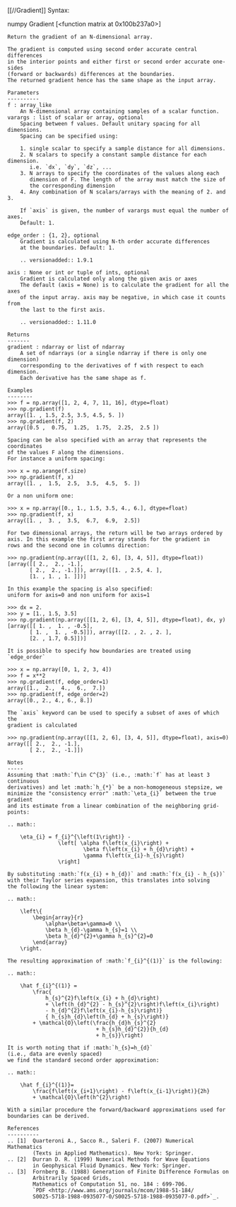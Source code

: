 [[//Gradient]]
Syntax:

  numpy Gradient [<function matrix at 0x100b237a0>]


    Return the gradient of an N-dimensional array.

    The gradient is computed using second order accurate central differences
    in the interior points and either first or second order accurate one-sides
    (forward or backwards) differences at the boundaries.
    The returned gradient hence has the same shape as the input array.

    Parameters
    ----------
    f : array_like
        An N-dimensional array containing samples of a scalar function.
    varargs : list of scalar or array, optional
        Spacing between f values. Default unitary spacing for all dimensions.
        Spacing can be specified using:

        1. single scalar to specify a sample distance for all dimensions.
        2. N scalars to specify a constant sample distance for each dimension.
           i.e. `dx`, `dy`, `dz`, ...
        3. N arrays to specify the coordinates of the values along each
           dimension of F. The length of the array must match the size of
           the corresponding dimension
        4. Any combination of N scalars/arrays with the meaning of 2. and 3.

        If `axis` is given, the number of varargs must equal the number of axes.
        Default: 1.

    edge_order : {1, 2}, optional
        Gradient is calculated using N-th order accurate differences
        at the boundaries. Default: 1.

        .. versionadded:: 1.9.1

    axis : None or int or tuple of ints, optional
        Gradient is calculated only along the given axis or axes
        The default (axis = None) is to calculate the gradient for all the axes
        of the input array. axis may be negative, in which case it counts from
        the last to the first axis.

        .. versionadded:: 1.11.0

    Returns
    -------
    gradient : ndarray or list of ndarray
        A set of ndarrays (or a single ndarray if there is only one dimension)
        corresponding to the derivatives of f with respect to each dimension.
        Each derivative has the same shape as f.

    Examples
    --------
    >>> f = np.array([1, 2, 4, 7, 11, 16], dtype=float)
    >>> np.gradient(f)
    array([1. , 1.5, 2.5, 3.5, 4.5, 5. ])
    >>> np.gradient(f, 2)
    array([0.5 ,  0.75,  1.25,  1.75,  2.25,  2.5 ])

    Spacing can be also specified with an array that represents the coordinates
    of the values F along the dimensions.
    For instance a uniform spacing:

    >>> x = np.arange(f.size)
    >>> np.gradient(f, x)
    array([1. ,  1.5,  2.5,  3.5,  4.5,  5. ])

    Or a non uniform one:

    >>> x = np.array([0., 1., 1.5, 3.5, 4., 6.], dtype=float)
    >>> np.gradient(f, x)
    array([1. ,  3. ,  3.5,  6.7,  6.9,  2.5])

    For two dimensional arrays, the return will be two arrays ordered by
    axis. In this example the first array stands for the gradient in
    rows and the second one in columns direction:

    >>> np.gradient(np.array([[1, 2, 6], [3, 4, 5]], dtype=float))
    [array([[ 2.,  2., -1.],
           [ 2.,  2., -1.]]), array([[1. , 2.5, 4. ],
           [1. , 1. , 1. ]])]

    In this example the spacing is also specified:
    uniform for axis=0 and non uniform for axis=1

    >>> dx = 2.
    >>> y = [1., 1.5, 3.5]
    >>> np.gradient(np.array([[1, 2, 6], [3, 4, 5]], dtype=float), dx, y)
    [array([[ 1. ,  1. , -0.5],
           [ 1. ,  1. , -0.5]]), array([[2. , 2. , 2. ],
           [2. , 1.7, 0.5]])]

    It is possible to specify how boundaries are treated using `edge_order`

    >>> x = np.array([0, 1, 2, 3, 4])
    >>> f = x**2
    >>> np.gradient(f, edge_order=1)
    array([1.,  2.,  4.,  6.,  7.])
    >>> np.gradient(f, edge_order=2)
    array([0., 2., 4., 6., 8.])

    The `axis` keyword can be used to specify a subset of axes of which the
    gradient is calculated

    >>> np.gradient(np.array([[1, 2, 6], [3, 4, 5]], dtype=float), axis=0)
    array([[ 2.,  2., -1.],
           [ 2.,  2., -1.]])

    Notes
    -----
    Assuming that :math:`f\in C^{3}` (i.e., :math:`f` has at least 3 continuous
    derivatives) and let :math:`h_{*}` be a non-homogeneous stepsize, we
    minimize the "consistency error" :math:`\eta_{i}` between the true gradient
    and its estimate from a linear combination of the neighboring grid-points:

    .. math::

        \eta_{i} = f_{i}^{\left(1\right)} -
                    \left[ \alpha f\left(x_{i}\right) +
                            \beta f\left(x_{i} + h_{d}\right) +
                            \gamma f\left(x_{i}-h_{s}\right)
                    \right]

    By substituting :math:`f(x_{i} + h_{d})` and :math:`f(x_{i} - h_{s})`
    with their Taylor series expansion, this translates into solving
    the following the linear system:

    .. math::

        \left\{
            \begin{array}{r}
                \alpha+\beta+\gamma=0 \\
                \beta h_{d}-\gamma h_{s}=1 \\
                \beta h_{d}^{2}+\gamma h_{s}^{2}=0
            \end{array}
        \right.

    The resulting approximation of :math:`f_{i}^{(1)}` is the following:

    .. math::

        \hat f_{i}^{(1)} =
            \frac{
                h_{s}^{2}f\left(x_{i} + h_{d}\right)
                + \left(h_{d}^{2} - h_{s}^{2}\right)f\left(x_{i}\right)
                - h_{d}^{2}f\left(x_{i}-h_{s}\right)}
                { h_{s}h_{d}\left(h_{d} + h_{s}\right)}
            + \mathcal{O}\left(\frac{h_{d}h_{s}^{2}
                                + h_{s}h_{d}^{2}}{h_{d}
                                + h_{s}}\right)

    It is worth noting that if :math:`h_{s}=h_{d}`
    (i.e., data are evenly spaced)
    we find the standard second order approximation:

    .. math::

        \hat f_{i}^{(1)}=
            \frac{f\left(x_{i+1}\right) - f\left(x_{i-1}\right)}{2h}
            + \mathcal{O}\left(h^{2}\right)

    With a similar procedure the forward/backward approximations used for
    boundaries can be derived.

    References
    ----------
    .. [1]  Quarteroni A., Sacco R., Saleri F. (2007) Numerical Mathematics
            (Texts in Applied Mathematics). New York: Springer.
    .. [2]  Durran D. R. (1999) Numerical Methods for Wave Equations
            in Geophysical Fluid Dynamics. New York: Springer.
    .. [3]  Fornberg B. (1988) Generation of Finite Difference Formulas on
            Arbitrarily Spaced Grids,
            Mathematics of Computation 51, no. 184 : 699-706.
            `PDF <http://www.ams.org/journals/mcom/1988-51-184/
            S0025-5718-1988-0935077-0/S0025-5718-1988-0935077-0.pdf>`_.
    
